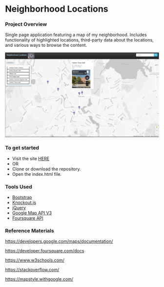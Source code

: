 # Neighborhood Locations

### Project Overview
Single page application featuring a map of my neighborhood.
Includes functionality of highlighted locations, third-party data about the locations, and various ways to browse the content.

![Neighborhood Map](https://github.com/iperun/Neighborhood-Map/blob/master/img/ss.png "Neighborhood Map")

### To get started
- Visit the site [HERE](https://iperun.github.io/Neighborhood-Map/)
- OR
- Clone or download the repository.
- Open the index.html file.

### Tools Used
- [Bootstrap](http://getbootstrap.com/)
- [Knockout.js](http://knockoutjs.com/documentation/introduction.html)
- [jQuery](http://api.jquery.com/)
- [Google Map API V3](https://developers.google.com/maps/documentation/javascript/reference)
- [Foursquare API](https://developer.foursquare.com)

### Reference Materials
https://developers.google.com/maps/documentation/

https://developer.foursquare.com/docs

https://www.w3schools.com/

https://stackoverflow.com/

https://mapstyle.withgoogle.com/
